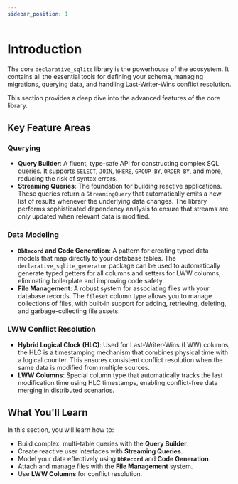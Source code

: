 ```yaml
---
sidebar_position: 1
---
```


# Introduction

The core `declarative_sqlite` library is the powerhouse of the ecosystem. It contains all the essential tools for defining your schema, managing migrations, querying data, and handling Last-Writer-Wins conflict resolution.

This section provides a deep dive into the advanced features of the core library.

## Key Feature Areas

### Querying
- **Query Builder**: A fluent, type-safe API for constructing complex SQL queries. It supports `SELECT`, `JOIN`, `WHERE`, `GROUP BY`, `ORDER BY`, and more, reducing the risk of syntax errors.
- **Streaming Queries**: The foundation for building reactive applications. These queries return a `StreamingQuery` that automatically emits a new list of results whenever the underlying data changes. The library performs sophisticated dependency analysis to ensure that streams are only updated when relevant data is modified.

### Data Modeling
- **`DbRecord` and Code Generation**: A pattern for creating typed data models that map directly to your database tables. The `declarative_sqlite_generator` package can be used to automatically generate typed getters for all columns and setters for LWW columns, eliminating boilerplate and improving code safety.
- **File Management**: A robust system for associating files with your database records. The `fileset` column type allows you to manage collections of files, with built-in support for adding, retrieving, deleting, and garbage-collecting file assets.

### LWW Conflict Resolution
- **Hybrid Logical Clock (HLC)**: Used for Last-Writer-Wins (LWW) columns, the HLC is a timestamping mechanism that combines physical time with a logical counter. This ensures consistent conflict resolution when the same data is modified from multiple sources.
- **LWW Columns**: Special column type that automatically tracks the last modification time using HLC timestamps, enabling conflict-free data merging in distributed scenarios.

## What You'll Learn

In this section, you will learn how to:
- Build complex, multi-table queries with the **Query Builder**.
- Create reactive user interfaces with **Streaming Queries**.
- Model your data effectively using **`DbRecord`** and **Code Generation**.
- Attach and manage files with the **File Management** system.
- Use **LWW Columns** for conflict resolution.
